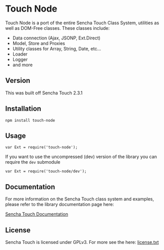 Touch Node
=========

Touch Node is a port of the entire Sencha Touch Class System, utilities as well as DOM-Free classes. These classes include:

  - Data connection (Ajax, JSONP, Ext.Direct)
  - Model, Store and Proxies
  - Utility classes for Array, String, Date, etc... 
  - Loader
  - Logger
  - and more


Version
----

This was built off Sencha Touch 2.3.1


Installation
--------------

```
npm install touch-node
```


Usage
-----

```
var Ext = require('touch-node');
```


If you want to use the uncompressed (dev) version of the library you can require the `dev` submodule


```
var Ext = require('touch-node/dev');
```


Documentation
-------------

For more information on the Sencha Touch class system and examples, please refer to the library documentation page here:

[Sencha Touch Documentation](docs.sencha.com/touch/2.3.1/)


License
----
Sencha Touch is licensed under GPLv3. For more see the here:
[license.txt](../master/license.txt)

